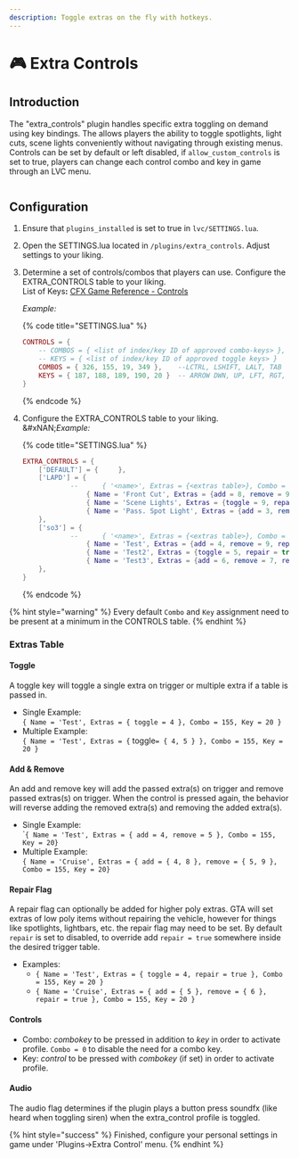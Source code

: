 ```yaml
---
description: Toggle extras on the fly with hotkeys.
---
```


# 🎮 Extra Controls

## Introduction

The "extra\_controls" plugin handles specific extra toggling on demand using key bindings. The allows players the ability to toggle spotlights, light cuts, scene lights conveniently without navigating through existing menus. Controls can be set by default or left disabled, if `allow_custom_controls` is set to true, players can change each control combo and key in game through an LVC menu.

<figure><img src="https://camo.githubusercontent.com/7fcb8ee3d541d0287bd197a9724976b482db5083de3260cddecd07ec07e8f71b/68747470733a2f2f692e6779617a6f2e636f6d2f32613235336232383539376631373033336364653633656338643937336165332e6a7067" alt=""><figcaption></figcaption></figure>

## Configuration

1. Ensure that `plugins_installed` is set to true in `lvc/SETTINGS.lua`.
2. Open the SETTINGS.lua located in `/plugins/extra_controls`. Adjust settings to your liking.
3.  Determine a set of controls/combos that players can use. Configure the EXTRA\_CONTROLS table to your liking.\
    List of Key&#x73;**:** [CFX Game Reference - Controls](https://docs.fivem.net/docs/game-references/controls/)

    _Example:_

    {% code title="SETTINGS.lua" %}
    ```lua
    CONTROLS = {
    	-- COMBOS = { <list of index/key ID of approved combo-keys> }, 
    	-- KEYS = { <list of index/key ID of approved toggle keys> }
    	COMBOS = { 326, 155, 19, 349 },    --LCTRL, LSHIFT, LALT, TAB
    	KEYS = { 187, 188, 189, 190, 20 }  -- ARROW DWN, UP, LFT, RGT, Z
    }
    ```
    {% endcode %}
4.  Configure the EXTRA\_CONTROLS table to your liking. \
    &#xNAN;_&#x45;xample:_

    {% code title="SETTINGS.lua" %}
    ```lua
    EXTRA_CONTROLS = {
    	['DEFAULT'] = { 	},	
    	['LAPD'] = { 
    			--  	{ '<name>', Extras = {<extras table>}, Combo = <default combo>, Key = <default key>, (opt.) Audio = < button soundFX> }
    				{ Name = 'Front Cut', Extras = {add = 8, remove = 9, repair = true}, Combo = 155, Key = 20, Audio = true }, 
    				{ Name = 'Scene Lights', Extras = {toggle = 9, repair = true}, Combo = 349, Key = 20, Audio = true }, 
    				{ Name = 'Pass. Spot Light', Extras = {add = 3, remove = 4, repair = true}, Combo = 326, Key = 20, Audio = false }, 
    	},	
    	['so3'] = { 
    			--  	{ '<name>', Extras = {<extras table>}, Combo = <default combo>, Key = <default key>, (opt.) Audio = < button soundFX> }
    				{ Name = 'Test', Extras = {add = 4, remove = 9, repair = true}, Combo = 155, Key = 20, Audio = true }, 
    				{ Name = 'Test2', Extras = {toggle = 5, repair = true}, Combo = 349, Key = 20, Audio = true }, 
    				{ Name = 'Test3', Extras = {add = 6, remove = 7, repair = true}, Combo = 326, Key = 20, Audio = false }, 
    	},
    }
    ```
    {% endcode %}

{% hint style="warning" %}
Every default `Combo` and `Key` assignment need to be present at a minimum in the CONTROLS table.
{% endhint %}

### Extras Table

#### **Toggle**

A toggle key will toggle a single extra on trigger or multiple extra if a table is passed in.

* Single Example: \
  `{ Name = 'Test', Extras = { toggle = 4 }, Combo = 155, Key = 20 }`&#x20;
* Multiple Example: \
  `{ Name = 'Test', Extras = {` toggle`= { 4, 5 } }, Combo = 155, Key = 20 }`&#x20;

#### **Add & Remove**

An add and remove key will add the passed extra(s) on trigger and remove passed extras(s) on trigger. When the control is pressed again, the behavior will reverse adding the removed extra(s) and removing the added extra(s).

* Single Example: \
  \``{ Name = 'Test', Extras = { add = 4, remove = 5 }, Combo = 155, Key = 20}`&#x20;
* Multiple Example: \
  `{ Name = 'Cruise', Extras = { add = { 4, 8 }, remove = { 5, 9 }, Combo = 155, Key = 20}`

#### **Repair Flag**

A repair flag can optionally be added for higher poly extras. GTA will set extras of low poly items without repairing the vehicle, however for things like spotlights, lightbars, etc. the repair flag may need to be set. By default `repair` is set to disabled, to override add `repair = true` somewhere inside the desired trigger table.

* Examples:
  * `{ Name = 'Test', Extras = { toggle = 4, repair = true }, Combo = 155, Key = 20 }`
  * `{ Name = 'Cruise', Extras = { add = { 5 }, remove = { 6 }, repair = true }, Combo = 155, Key = 20 }`

#### Controls

* Combo: _combokey_ to be pressed in addition to _key_ in order to activate profile. `Combo = 0` to disable the need for a combo key.
* Key: _control_ to be pressed with _combokey_ (if set) in order to activate profile.

#### Audio

The audio flag determines if the plugin plays a button press soundfx (like heard when toggling siren) when the extra\_control profile is toggled.

{% hint style="success" %}
Finished, configure your personal settings in game under 'Plugins->Extra Control' menu.
{% endhint %}
